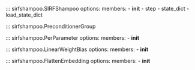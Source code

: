 ::: sirfshampoo.SIRFShampoo
    options:
        members:
            - __init__
            - step
            - state_dict
            - load_state_dict

::: sirfshampoo.PreconditionerGroup

::: sirfshampoo.PerParameter
    options:
        members:
            - __init__

::: sirfshampoo.LinearWeightBias
    options:
        members:
            - __init__

::: sirfshampoo.FlattenEmbedding
    options:
        members:
            - __init__
